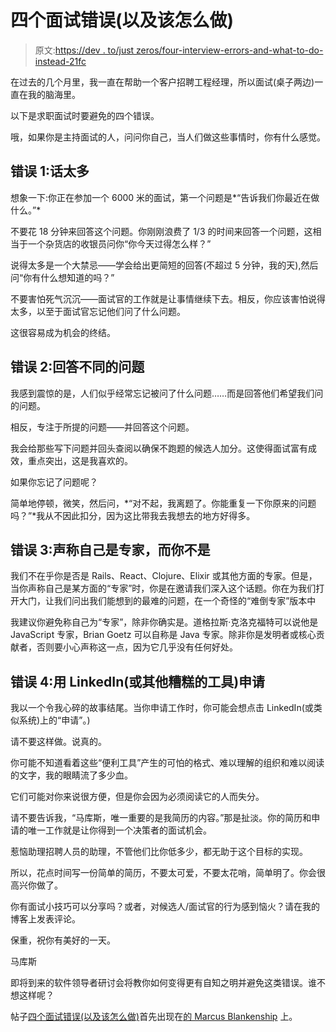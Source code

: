 # 四个面试错误(以及该怎么做)

> 原文:[https://dev . to/just zeros/four-interview-errors-and-what-to-do-instead-21fc](https://dev.to/justzeros/four-interview-mistakes-and-what-to-do-instead-21fc)

在过去的几个月里，我一直在帮助一个客户招聘工程经理，所以面试(桌子两边)一直在我的脑海里。

以下是求职面试时要避免的四个错误。

哦，如果你是主持面试的人，问问你自己，当人们做这些事情时，你有什么感觉。

## [](#mistake-1-talk-too-much)错误 1:话太多

想象一下:你正在参加一个 6000 米的面试，第一个问题是*“告诉我们你最近在做什么。”*

不要花 18 分钟来回答这个问题。你刚刚浪费了 1/3 的时间来回答一个问题，这相当于一个杂货店的收银员问你“你今天过得怎么样？”

说得太多是一个大禁忌——学会给出更简短的回答(不超过 5 分钟，我的天),然后问“你有什么想知道的吗？”

不要害怕死气沉沉——面试官的工作就是让事情继续下去。相反，你应该害怕说得太多，以至于面试官忘记他们问了什么问题。

这很容易成为机会的终结。

## [](#mistake-2-answer-a-different-question-than-was-asked)错误 2:回答不同的问题

我感到震惊的是，人们似乎经常忘记被问了什么问题……而是回答他们希望我们问的问题。

相反，专注于所提的问题——并回答这个问题。

我会给那些写下问题并回头查阅以确保不跑题的候选人加分。这使得面试富有成效，重点突出，这是我喜欢的。

如果你忘记了问题呢？

简单地停顿，微笑，然后问，*“对不起，我离题了。你能重复一下你原来的问题吗？”*我从不因此扣分，因为这比带我去我想去的地方好得多。

## 错误 3:声称自己是专家，而你不是

我们不在乎你是否是 Rails、React、Clojure、Elixir 或其他方面的专家。但是，当你声称自己是某方面的“专家”时，你是在邀请我们深入这个话题。你在为我们打开大门，让我们问出我们能想到的最难的问题，在一个奇怪的“难倒专家”版本中

我建议你避免称自己为“专家”，除非你确实是。道格拉斯·克洛克福特可以说他是 JavaScript 专家，Brian Goetz 可以自称是 Java 专家。除非你是发明者或核心贡献者，否则要小心声称这一点，因为它几乎没有任何好处。

## 错误 4:用 LinkedIn(或其他糟糕的工具)申请

我以一个令我心碎的故事结尾。当你申请工作时，你可能会想点击 LinkedIn(或类似系统)上的“申请”。)

请不要这样做。说真的。

你可能不知道看着这些“便利工具”产生的可怕的格式、难以理解的组织和难以阅读的文字，我的眼睛流了多少血。

它们可能对你来说很方便，但是你会因为必须阅读它的人而失分。

请不要告诉我，“马库斯，唯一重要的是我简历的内容。”那是扯淡。你的简历和申请的唯一工作就是让你得到一个决策者的面试机会。

惹恼助理招聘人员的助理，不管他们比你低多少，都无助于这个目标的实现。

所以，花点时间写一份简单的简历，不要太可爱，不要太花哨，简单明了。你会很高兴你做了。

你有面试小技巧可以分享吗？或者，对候选人/面试官的行为感到恼火？请在我的博客上发表评论。

保重，祝你有美好的一天。

马库斯

即将到来的软件领导者研讨会将教你如何变得更有自知之明并避免这类错误。谁不想这样呢？

帖子[四个面试错误(以及该怎么做)](https://marcusblankenship.com/four-interview-mistakes-and-what-to-do-instead/)首先出现在[的 Marcus Blankenship](https://marcusblankenship.com) 上。